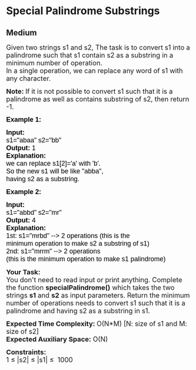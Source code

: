 # Special Palindrome Substrings
## Medium
<div class="problems_problem_content__Xm_eO"><p><span style="font-size:18px">Given two strings s1 and s2, The task is to convert s1 into a palindrome such that s1 contain s2 as a substring in a minimum number of operation.<br>
In a&nbsp;single operation, we can replace any word of s1 with any character.</span></p>

<p><span style="font-size:18px"><strong>Note:&nbsp;</strong>If it is not possible to convert s1 such that it is a palindrome as well as contains substring of s2, then return -1.</span></p>

<p><span style="font-size:18px"><span style="font-family:Arial"><span style="color:#000000"><strong>Example 1:</strong></span></span></span></p>

<pre><span style="font-size:18px"><span style="font-family:Arial"><span style="color:#000000"><strong>Input:</strong>
s1="abaa" s2="bb"
<strong>Output:</strong> 1
<strong>Explanation:</strong>
we can replace s1[2]='a' with 'b'.
So the new s1 will be like "abba",
having s2 as a substring.</span></span></span>
</pre>

<p><span style="font-size:18px"><span style="font-family:Arial"><span style="color:#000000"><strong>Example 2:</strong></span></span></span></p>

<pre><span style="font-size:18px"><span style="font-family:Arial"><span style="color:#000000"><strong>Input:</strong>
</span></span></span><span style="font-size:13.5pt"><span style="font-family:Arial"><span style="color:#000000">s1="abbd" s2="mr"</span></span></span><span style="font-size:18px"><span style="font-family:Arial"><span style="color:#000000">
<strong>Output:</strong> 4
<strong>Explanation:</strong>
</span></span></span><span style="font-size:13.5pt"><span style="font-family:Arial"><span style="color:#000000">1st: s1="mrbd" --&gt; 2 operations (this is the 
minimum operation to make s2 a substring of s1) 
2nd: s1="mrrm" --&gt; 2 operations 
(this is the minimum operation to make s1 palindrome)</span></span></span><span style="font-size:18px"><span style="font-family:Arial"><span style="color:#000000">
</span></span></span></pre>

<p><span style="font-size:18px"><strong>Your Task:&nbsp; </strong><br>
You don't need to read input or print anything. Complete the function <strong>specialPalindrome()</strong> which takes the two strings <strong>s1</strong> and <strong>s2</strong> as input parameters. Return the minimum number of operations needs to convert s1 such that it is a palindrome and having s2 as a substring in s1.</span></p>

<p><span style="font-size:18px"><strong>Expected Time Complexity: </strong>O(N*M) [N: size of s1 and M: size of s2]<br>
<strong>Expected Auxiliary Space:</strong> O(N)</span></p>

<p><span style="font-size:18px"><strong>Constraints:</strong><br>
1 ≤ |s2|&nbsp;≤ |s1| ≤&nbsp; 1000</span></p>
</div>